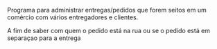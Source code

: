 Programa para administrar entregas/pedidos que forem seitos em um comércio com vários entregadores e clientes. 

A fim de saber com quem o pedido está na rua ou se o pedido está em separaçao para a entrega
